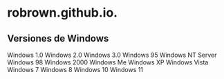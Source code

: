# robrown.github.io.
Versiones de Windows
-----------------------------
Windows 1.0
Windows 2.0
Windows 3.0
Windows 95
Windows NT Server
Windows 98
Windows 2000
Windows Me
Windows XP
Windows Vista
Windows 7
Windows 8
Windows 10
Windows 11
